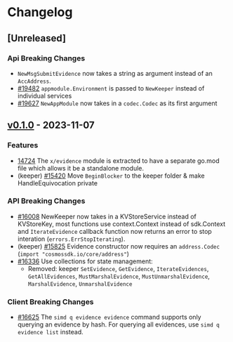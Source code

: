 <!--
Guiding Principles:
Changelogs are for humans, not machines.
There should be an entry for every single version.
The same types of changes should be grouped.
Versions and sections should be linkable.
The latest version comes first.
The release date of each version is displayed.
Mention whether you follow Semantic Versioning.
Usage:
Change log entries are to be added to the Unreleased section under the
appropriate stanza (see below). Each entry should ideally include a tag and
the Github issue reference in the following format:
* (<tag>) [#<issue-number>] Changelog message.
Types of changes (Stanzas):
"Features" for new features.
"Improvements" for changes in existing functionality.
"Deprecated" for soon-to-be removed features.
"Bug Fixes" for any bug fixes.
"API Breaking" for breaking exported APIs used by developers building on SDK.
Ref: https://keepachangelog.com/en/1.0.0/
-->

# Changelog

## [Unreleased]

### Api Breaking Changes

* []() `NewMsgSubmitEvidence` now takes a string as argument instead of an `AccAddress`.
* [#19482](https://github.com/cosmos/cosmos-sdk/pull/19482) `appmodule.Environment` is passed to `NewKeeper` instead of individual services
* [#19627](https://github.com/cosmos/cosmos-sdk/pull/19627) `NewAppModule` now takes in a `codec.Codec` as its first argument

## [v0.1.0](https://github.com/cosmos/cosmos-sdk/releases/tag/x/evidence/v0.1.0) - 2023-11-07

### Features

* [14724](https://github.com/cosmos/cosmos-sdk/pull/14724) The `x/evidence` module is extracted to have a separate go.mod file which allows it be a standalone module.
* (keeper) [#15420](https://github.com/cosmos/cosmos-sdk/pull/15420) Move `BeginBlocker` to the keeper folder & make HandleEquivocation private

### API Breaking Changes

* [#16008](https://github.com/cosmos/cosmos-sdk/pull/16008) NewKeeper now takes in a KVStoreService instead of KVStoreKey, most functions use context.Context instead of sdk.Context and `IterateEvidence` callback function now returns an error to stop interation (`errors.ErrStopIterating`).
* (keeper) [#15825](https://github.com/cosmos/cosmos-sdk/pull/15825) Evidence constructor now requires an `address.Codec` (`import "cosmossdk.io/core/address"`)
* [#16336](https://github.com/cosmos/cosmos-sdk/pull/16336) Use collections for state management:
    * Removed: keeper `SetEvidence`, `GetEvidence`, `IterateEvidences`, `GetAllEvidences`, `MustMarshalEvidence`, `MustUnmarshalEvidence`, `MarshalEvidence`, `UnmarshalEvidence`

### Client Breaking Changes

* [#16625](https://github.com/cosmos/cosmos-sdk/pull/16625) The `simd q evidence evidence` command supports only querying an evidence by hash. For querying all evidences, use `simd q evidence list` instead.

